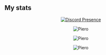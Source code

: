<h2 align="left">My stats</h3>

<p align="center">
    <a href="https://discord.com/users/479683733167800334" target="_blank" rel="nofollow">
        <img src="https://lanyard-profile-readme.vercel.app/api/479683733167800334?&animated=true&borderRadius=30px&idleMessage=Nothing..." alt="Discord Presence" align="center">
    </a>
</p>

<!-- <div> -->
<p align="center">
<a>
<img align="center" src="https://github-readme-stats.vercel.app/api?username=Pi3ro&show_icons=true&theme=radical&count_private=true&locale=en" alt="Piero" />
</a>
</p>

<p align="center">
<a>
<img  align="center" src="https://github-readme-streak-stats.herokuapp.com?user=Pi3ro&theme=radical&date_format=M%20j%5B%2C%20Y%5D" alt="Piero" />
</a>
</p>

<p align="center">
<img src="https://github-readme-stats.vercel.app/api/top-langs?username=Pi3ro&show_icons=true&theme=radical&locale=en&layout=compact" alt="Piero" />
</p>

